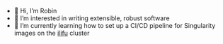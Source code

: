 - 👋 Hi, I’m Robin
- 👀 I’m interested in writing extensible, robust software
- 🌱 I’m currently learning how to set up a CI/CD pipeline for Singularity images on the [ilifu](https://www.ilifu.ac.za/) cluster

<!---
robinlh/robinlh is a ✨ special ✨ repository because its `README.md` (this file) appears on your GitHub profile.
You can click the Preview link to take a look at your changes.
--->
